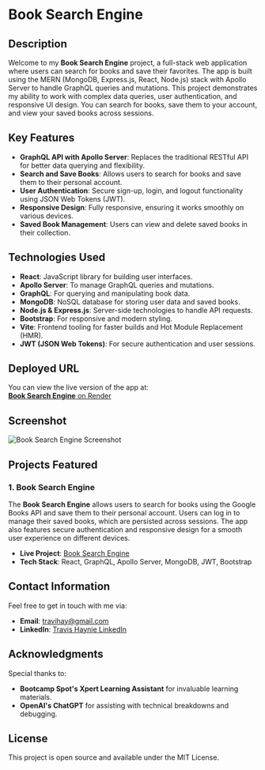 # Book Search Engine

## Description

Welcome to my **Book Search Engine** project, a full-stack web application where users can search for books and save their favorites. The app is built using the MERN (MongoDB, Express.js, React, Node.js) stack with Apollo Server to handle GraphQL queries and mutations. This project demonstrates my ability to work with complex data queries, user authentication, and responsive UI design. You can search for books, save them to your account, and view your saved books across sessions.

## Key Features

- **GraphQL API with Apollo Server**: Replaces the traditional RESTful API for better data querying and flexibility.
- **Search and Save Books**: Allows users to search for books and save them to their personal account.
- **User Authentication**: Secure sign-up, login, and logout functionality using JSON Web Tokens (JWT).
- **Responsive Design**: Fully responsive, ensuring it works smoothly on various devices.
- **Saved Book Management**: Users can view and delete saved books in their collection.
  
## Technologies Used

- **React**: JavaScript library for building user interfaces.
- **Apollo Server**: To manage GraphQL queries and mutations.
- **GraphQL**: For querying and manipulating book data.
- **MongoDB**: NoSQL database for storing user data and saved books.
- **Node.js & Express.js**: Server-side technologies to handle API requests.
- **Bootstrap**: For responsive and modern styling.
- **Vite**: Frontend tooling for faster builds and Hot Module Replacement (HMR).
- **JWT (JSON Web Tokens)**: For secure authentication and user sessions.

## Deployed URL

You can view the live version of the app at:  
[**Book Search Engine** on Render](https://nrem.onrender.com)

## Screenshot

![Book Search Engine Screenshot](https://your-screenshot-url)

## Projects Featured

### 1. Book Search Engine

The **Book Search Engine** allows users to search for books using the Google Books API and save them to their personal account. Users can log in to manage their saved books, which are persisted across sessions. The app also features secure authentication and responsive design for a smooth user experience on different devices.

- **Live Project**: [Book Search Engine](https://nrem.onrender.com)
- **Tech Stack**: React, GraphQL, Apollo Server, MongoDB, JWT, Bootstrap

## Contact Information

Feel free to get in touch with me via:

- **Email**: travihay@gmail.com
- **LinkedIn**: [Travis Haynie LinkedIn](https://linkedin.com/in/your-profile)


## Acknowledgments

Special thanks to:

- **Bootcamp Spot's Xpert Learning Assistant** for invaluable learning materials.
- **OpenAI's ChatGPT** for assisting with technical breakdowns and debugging.

## License

This project is open source and available under the MIT License.
